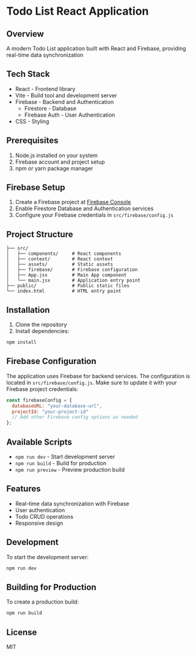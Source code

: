 # Todo List React Application

## Overview
A modern Todo List application built with React and Firebase, providing real-time data synchronization

## Tech Stack
- React - Frontend library
- Vite - Build tool and development server
- Firebase - Backend and Authentication
  - Firestore - Database
  - Firebase Auth - User Authentication
- CSS - Styling

## Prerequisites
1. Node.js installed on your system
2. Firebase account and project setup
3. npm or yarn package manager

## Firebase Setup
1. Create a Firebase project at [Firebase Console](https://console.firebase.google.com/)
2. Enable Firestore Database and Authentication services
3. Configure your Firebase credentials in `src/firebase/config.js`

## Project Structure
```
├── src/
│   ├── components/     # React components
│   ├── context/        # React context
│   ├── assets/         # Static assets
│   ├── firebase/       # Firebase configuration
│   ├── App.jsx         # Main App component
│   └── main.jsx        # Application entry point
├── public/             # Public static files
└── index.html          # HTML entry point
```

## Installation
1. Clone the repository
2. Install dependencies:
```bash
npm install
```

## Firebase Configuration
The application uses Firebase for backend services. The configuration is located in `src/firebase/config.js`. Make sure to update it with your Firebase project credentials:

```javascript
const firebaseConfig = {
  databaseURL: "your-database-url",
  projectId: "your-project-id"
  // Add other Firebase config options as needed
};
```

## Available Scripts
- `npm run dev` - Start development server
- `npm run build` - Build for production
- `npm run preview` - Preview production build

## Features
- Real-time data synchronization with Firebase
- User authentication
- Todo CRUD operations
- Responsive design

## Development
To start the development server:
```bash
npm run dev
```

## Building for Production
To create a production build:
```bash
npm run build
```

## License
MIT
